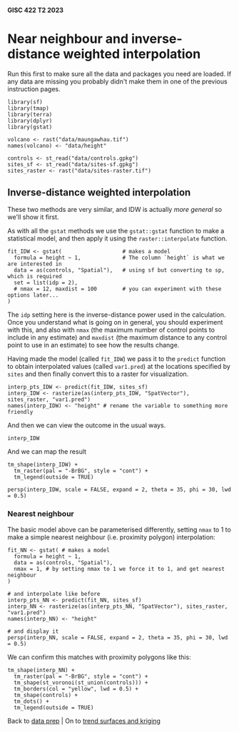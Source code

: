 #### GISC 422 T2 2023
# Near neighbour and inverse-distance weighted interpolation
Run this first to make sure all the data and packages you need are loaded. If any data are missing you probably didn't make them in one of the previous instruction pages.

```{r}
library(sf)
library(tmap)
library(terra)
library(dplyr)
library(gstat)

volcano <- rast("data/maungawhau.tif")
names(volcano) <- "data/height"

controls <- st_read("data/controls.gpkg")
sites_sf <- st_read("data/sites-sf.gpkg")
sites_raster <- rast("data/sites-raster.tif")
```

## Inverse-distance weighted interpolation
These two methods are very similar, and IDW is actually *more general* so we'll show it first.

As with all the `gstat` methods we use the `gstat::gstat` function to make a statistical model, and then apply it using the `raster::interpolate` function.

```{r}
fit_IDW <- gstat(                   # makes a model 
  formula = height ~ 1,             # The column `height` is what we are interested in
  data = as(controls, "Spatial"),   # using sf but converting to sp, which is required
  set = list(idp = 2),
  # nmax = 12, maxdist = 100        # you can experiment with these options later...
)
```

The `idp` setting here is the inverse-distance power used in the calculation. Once you understand what is going on in general, you should experiment with this, and also with `nmax` (the maximum number of control points to include in any estimate) and `maxdist` (the maximum distance to any control point to use in an estimate) to see how the results change.

Having made the model (called `fit_IDW`) we pass it to the `predict` function to obtain interpolated values (called `var1.pred`) at the locations specified by `sites` and then finally convert this to a raster for visualization.

```{r}
interp_pts_IDW <- predict(fit_IDW, sites_sf)
interp_IDW <- rasterize(as(interp_pts_IDW, "SpatVector"), sites_raster, "var1.pred")
names(interp_IDW) <- "height" # rename the variable to something more friendly
```

And then we can view the outcome in the usual ways. 
```{r}
interp_IDW
```

And we can map the result

```{r}
tm_shape(interp_IDW) + 
  tm_raster(pal = "-BrBG", style = "cont") +
  tm_legend(outside = TRUE)
```

```{r}
persp(interp_IDW, scale = FALSE, expand = 2, theta = 35, phi = 30, lwd = 0.5)
```

### Nearest neighbour
The basic model above can be parameterised differently, setting `nmax` to 1 to make a simple nearest neighbour (i.e. proximity polygon) interpolation:

```{r}
fit_NN <- gstat( # makes a model 
  formula = height ~ 1,
  data = as(controls, "Spatial"), 
  nmax = 1, # by setting nmax to 1 we force it to 1, and get nearest neighbour
)

# and interpolate like before
interp_pts_NN <- predict(fit_NN, sites_sf)
interp_NN <- rasterize(as(interp_pts_NN, "SpatVector"), sites_raster, "var1.pred")
names(interp_NN) <- "height"

# and display it
persp(interp_NN, scale = FALSE, expand = 2, theta = 35, phi = 30, lwd = 0.5)
```

We can confirm this matches with proximity polygons like this:
```{r}
tm_shape(interp_NN) + 
  tm_raster(pal = "-BrBG", style = "cont") + 
  tm_shape(st_voronoi(st_union(controls))) + 
  tm_borders(col = "yellow", lwd = 0.5) + 
  tm_shape(controls) + 
  tm_dots() + 
  tm_legend(outside = TRUE)
```

Back to [data prep](03-preparing-for-interpolation.md) | On to [trend surfaces and kriging](05-trend-surfaces-and-kriging.md)